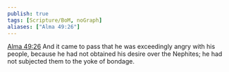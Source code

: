 ```yaml
---
publish: true
tags: [Scripture/BoM, noGraph]
aliases: ["Alma 49:26"]
---
```

[Alma 49:26](https://churchofjesuschrist.org/study/scriptures/bofm/alma/49?lang=eng&id=p26#p26) And it came to pass that he was exceedingly angry with his people, because he had not obtained his desire over the Nephites; he had not subjected them to the yoke of bondage.

